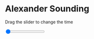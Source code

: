 <h1>Alexander Sounding</h1>
<p>Drag the slider to change the time</p>

<div class="slidecontainer">
<input oninput='setImage(this)' class="slider" type="range" min="0" max="7" value="0" step="1" />
<img id='img'/>
</div>

<script>
var img = document.getElementById('img');
var img_array = ['/assets/images/skwt/skd_alx_wrfout_d01_2020-06-23_12:00:00.png',
'/assets/images/skwt/skd_alx_wrfout_d01_2020-06-23_18:00:00.png',
'/assets/images/skwt/skd_alx_wrfout_d01_2020-06-24_00:00:00.png',
'/assets/images/skwt/skd_alx_wrfout_d01_2020-06-24_06:00:00.png',
'/assets/images/skwt/skd_alx_wrfout_d01_2020-06-24_12:00:00.png',
'/assets/images/skwt/skd_alx_wrfout_d01_2020-06-24_18:00:00.png',
'/assets/images/skwt/skd_alx_wrfout_d01_2020-06-25_00:00:00.png',];
function setImage(obj)
{
        var value = obj.value;
        img.src = img_array[value];

}
</script>
